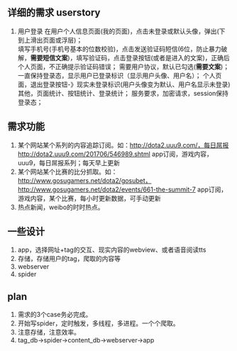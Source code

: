 ## 详细的需求 userstory
1. 用户登录
在用户个人信息页面(我的页面)，点击未登录或默认头像，弹出(下到上滑出页面或浮层)；<br>
填写手机号(手机号基本的位数校验)，点击发送验证码短信(6位，防止暴力破解，**需要短信文案**)，填写验证码，点击登录按钮(或者是进入的文案)，正确后个人页面，不正确提示验证码错误；
需要用户协议，默认已勾选(**需要文案**)；
一直保持登录态，显示用户已登录标识（显示用户头像、用户名）；
个人页面，退出登录按钮-》现实未登录标识(用户头像变为默认、用户名显示未登录)
其他，页面统计、按钮统计、登录统计；
服务要求，加密请求，session保持登录态；



## 需求功能
1. 某个网站某个系列的内容追踪订阅。如：http://dota2.uuu9.com/，每日屌报http://dota2.uuu9.com/201706/546989.shtml
   app订阅，游戏内容，uuu9，每日屌报系列；每天早上更新
2. 某个网站某个比赛的比分抓取。如：http://www.gosugamers.net/dota2/gosubet，http://www.gosugamers.net/dota2/events/661-the-summit-7
   app订阅，游戏内容，某个比赛，每小时更新数据，可手动更新
3. 热点新闻，weibo的时时热点。

## 一些设计
1. app，选择网址+tag的交互、现实内容的webview、或者语音阅读tts
2. 存储，存储用户的tag，爬取的内容等
3. webserver
4. spider

## plan
1. 需求的3个case务必完成。
2. 开始写spider，定时触发，多线程，多进程。一个个爬取。
3. 注意存储，注意效率。
4. tag_db->spider->content_db->webserver->app
